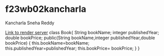 # f23wb02kancharla

Kancharla Sneha Reddy

[Link to render server](https://f23wb02kancharla.onrender.com)
class Book{ String bookName; integer publishedYear; double bookPrice; public(String bookName,integer publishedYear,double bookPrice) { this.bookName=bookName; this.publishedYear=publishedYear; this.bookPrice= bookPrice; } }
